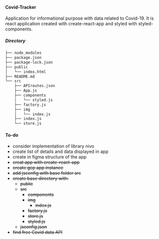 #### Covid-Tracker
Application for informational purpose with data related to Covid-19. It is react application created with create-react-app and styled with styled-components.

##### Directory
```bash
├── node_modules
├── package.json
├── package-lock.json
├── public
│   └── index.html
├── README.md
└── src
    ├── APIroutes.json
    ├── App.js
    ├── components
    │   └── styled.js
    ├── factory.js
    ├── img
    │   └── index.js
    ├── index.js
    └── store.js
```

#### To-do
* consider implementation of library nivo
* create list of details and data displayed in app
* create in figma structure of the app
* <s>creat app with create-react-app</s>
* <s>create gcp app instance</s>
* <s>add jsconfig with base folder src</s>
* <s>create base directory with:
  * public
  * src
    * components
    * img
      * index.js
    * factory.js
    * store.js
    * styled.js
  * jsconfig.json </s>
* <s>find free Covid data API</s>
